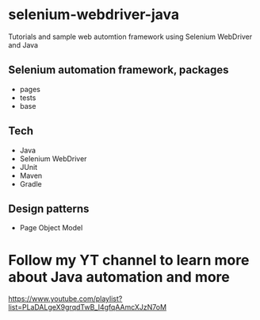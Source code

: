 # selenium-webdriver-java
Tutorials and sample web automtion framework using Selenium WebDriver and Java

## Selenium automation framework, packages
- pages  
- tests  
- base  

## Tech
- Java  
- Selenium WebDriver  
- JUnit  
- Maven  
- Gradle  

## Design patterns
- Page Object Model  

# Follow my YT channel to learn more about Java automation and more
https://www.youtube.com/playlist?list=PLaDALgeX9grqdTwB_I4gfqAAmcXJzN7oM
